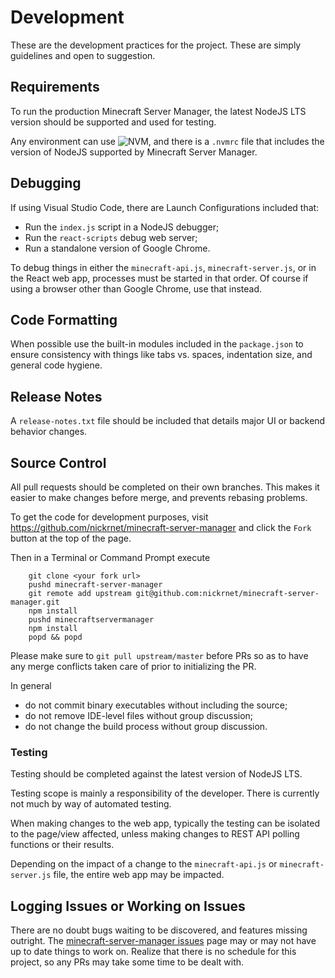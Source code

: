 
# Development

These are the development practices for the project. These are simply guidelines and open to
suggestion.

## Requirements

To run the production Minecraft Server Manager, the latest NodeJS LTS version should be supported
and used for testing.

Any environment can use ![NVM](https://github.com/nvm-sh/nvm "NVM"), and there is a `.nvmrc` file
that includes the version of NodeJS supported by Minecraft Server Manager.

## Debugging

If using Visual Studio Code, there are Launch Configurations included that:

- Run the `index.js` script in a NodeJS debugger;
- Run the `react-scripts` debug web server;
- Run a standalone version of Google Chrome.

To debug things in either the `minecraft-api.js`, `minecraft-server.js`, or in the React web app,
processes must be started in that order. Of course if using a browser other than Google Chrome,
use that instead.

## Code Formatting

When possible use the built-in modules included in the `package.json` to ensure consistency with
things like tabs vs. spaces, indentation size, and general code hygiene.

## Release Notes

A `release-notes.txt` file should be included that details major UI or backend behavior changes.

## Source Control

All pull requests should be completed on their own branches. This makes it easier to make changes
before merge, and prevents rebasing problems.

To get the code for development purposes, visit https://github.com/nickrnet/minecraft-server-manager
and click the `Fork` button at the top of the page.

Then in a Terminal or Command Prompt execute
```
    git clone <your fork url>
    pushd minecraft-server-manager
    git remote add upstream git@github.com:nickrnet/minecraft-server-manager.git
    npm install
    pushd minecraftservermanager
    npm install
    popd && popd
```

Please make sure to `git pull upstream/master` before PRs so as to have any merge conflicts taken care of
prior to initializing the PR.

In general

- do not commit binary executables without including the source;
- do not remove IDE-level files without group discussion;
- do not change the build process without group discussion.

### Testing

Testing should be completed against the latest version of NodeJS LTS.

Testing scope is mainly a responsibility of the developer. There is currently not much by way of
automated testing.

When making changes to the web app, typically the testing can be isolated to the page/view affected,
unless making changes to REST API polling functions or their results.

Depending on the impact of a change to the `minecraft-api.js` or `minecraft-server.js` file, the entire
web app may be impacted.

## Logging Issues or Working on Issues

There are no doubt bugs waiting to be discovered, and features missing outright.
The
[minecraft-server-manager issues](https://github.com/nickrnet/minecraft-server-manager/issues)
page may or may not have up to date things to work on. Realize that
there is no schedule for this project, so any PRs may take some time to be dealt with.
